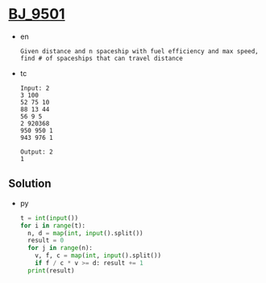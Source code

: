 # [BJ_9501](https://acmicpc.net/problem/9501)

* en

  ```en
  Given distance and n spaceship with fuel efficiency and max speed, find # of spaceships that can travel distance
  ```

* tc

  ```tc
  Input: 2
  3 100
  52 75 10
  88 13 44
  56 9 5
  2 920368
  950 950 1
  943 976 1

  Output: 2
  1
  ```

## Solution

* py

  ```py
  t = int(input())
  for i in range(t):
    n, d = map(int, input().split())
    result = 0
    for j in range(n):
      v, f, c = map(int, input().split())
      if f / c * v >= d: result += 1
    print(result)
  ```
